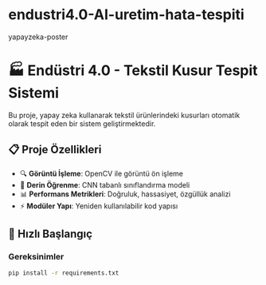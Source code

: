 # endustri4.0-AI-uretim-hata-tespiti
yapayzeka-poster
# 🏭 Endüstri 4.0 - Tekstil Kusur Tespit Sistemi

Bu proje, yapay zeka kullanarak tekstil ürünlerindeki kusurları otomatik olarak tespit eden bir sistem geliştirmektedir.

## 📋 Proje Özellikleri

- 🔍 **Görüntü İşleme**: OpenCV ile görüntü ön işleme
- 🧠 **Derin Öğrenme**: CNN tabanlı sınıflandırma modeli
- 📊 **Performans Metrikleri**: Doğruluk, hassasiyet, özgüllük analizi
- ⚡ **Modüler Yapı**: Yeniden kullanılabilir kod yapısı

## 🚀 Hızlı Başlangıç

### Gereksinimler
```bash
pip install -r requirements.txt